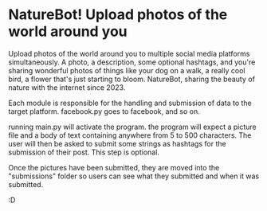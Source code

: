 # NatureBot! Upload photos of the world around you

Upload photos of the world around you to multiple social media platforms simultaneously. A photo, a description, some optional hashtags, and you're sharing wonderful photos of things like your dog on a walk, a really cool bird, a flower that's just starting to bloom. NatureBot, sharing the beauty of nature with the internet since 2023.

Each module is responsible for the handling and submission of data to the target platform. facebook.py goes to facebook, and so on. 

running main.py will activate the program. the program will expect a picture file and a body of text containing anywhere from 5 to 500 characters. The user will then be asked to submit some strings as hashtags for the submission of their post. This step is optional. 

Once the pictures have been submitted, they are moved into the "submissions" folder so users can see what they submitted and when it was submitted. 

:D